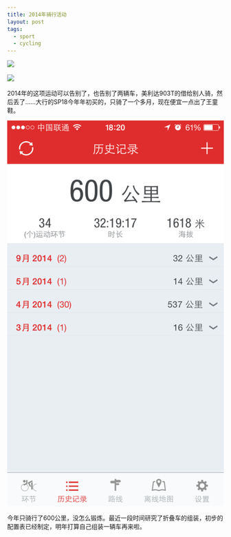 ```yaml
---
title: 2014年骑行活动
layout: post
tags:
  - sport
  - cycling
---
```


![](http://ww3.sinaimg.cn/bmiddle/6a18d8a5jw9ekht6m3oc8j218g0xc1kx.jpg)

![](http://ww2.sinaimg.cn/bmiddle/6a18d8a5jw9ekhtf9spgfj20xc18g1kx.jpg)

2014年的这项运动可以告别了，也告别了两辆车，美利达903T的借给别人骑，然后丢了……大行的SP18今年年初买的，只骑了一个多月，现在便宜一点出了王童鞋。

![](/pic/2014/9-19/1/1.png)

今年只骑行了600公里，没怎么锻炼。最近一段时间研究了折叠车的组装，初步的配置表已经制定，明年打算自己组装一辆车再来啦。